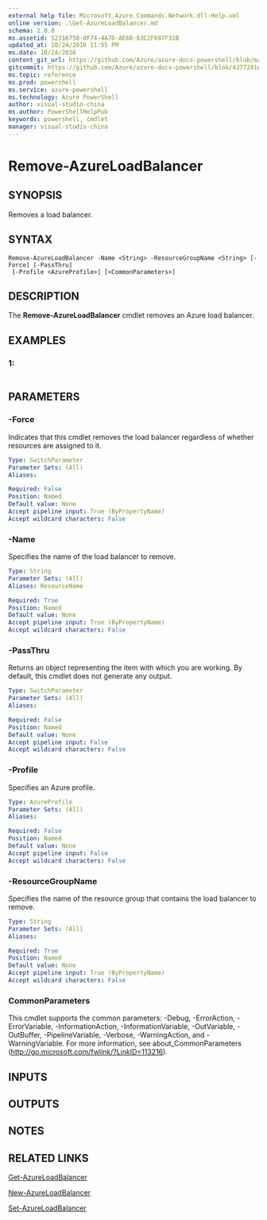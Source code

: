 ```yaml
---
external help file: Microsoft.Azure.Commands.Network.dll-Help.xml
online version: .\Get-AzureLoadBalancer.md
schema: 2.0.0
ms.assetid: 52316758-0F74-4A7D-AE6B-83C2F687F31B
updated_at: 10/24/2016 11:55 PM
ms.date: 10/24/2016
content_git_url: https://github.com/Azure/azure-docs-powershell/blob/master/azureps-cmdlets-docs/ResourceManager/AzureRM.Network/v0.9.8/Remove-AzureLoadBalancer.md
gitcommit: https://github.com/Azure/azure-docs-powershell/blob/4377291ee360e58e2c1c5d644155daf6a0279055/azureps-cmdlets-docs/ResourceManager/AzureRM.Network/v0.9.8/Remove-AzureLoadBalancer.md
ms.topic: reference
ms.prod: powershell
ms.service: azure-powershell
ms.technology: Azure PowerShell
author: visual-studio-china
ms.author: PowerShellHelpPub
keywords: powershell, cmdlet
manager: visual-studio-china
---
```


# Remove-AzureLoadBalancer

## SYNOPSIS
Removes a load balancer.

## SYNTAX

```
Remove-AzureLoadBalancer -Name <String> -ResourceGroupName <String> [-Force] [-PassThru]
 [-Profile <AzureProfile>] [<CommonParameters>]
```

## DESCRIPTION
The **Remove-AzureLoadBalancer** cmdlet removes an Azure load balancer.

## EXAMPLES

### 1:
```

```

## PARAMETERS

### -Force
Indicates that this cmdlet removes the load balancer regardless of whether resources are assigned to it.

```yaml
Type: SwitchParameter
Parameter Sets: (All)
Aliases: 

Required: False
Position: Named
Default value: None
Accept pipeline input: True (ByPropertyName)
Accept wildcard characters: False
```

### -Name
Specifies the name of the load balancer to remove.

```yaml
Type: String
Parameter Sets: (All)
Aliases: ResourceName

Required: True
Position: Named
Default value: None
Accept pipeline input: True (ByPropertyName)
Accept wildcard characters: False
```

### -PassThru
Returns an object representing the item with which you are working.
By default, this cmdlet does not generate any output.

```yaml
Type: SwitchParameter
Parameter Sets: (All)
Aliases: 

Required: False
Position: Named
Default value: None
Accept pipeline input: False
Accept wildcard characters: False
```

### -Profile
Specifies an Azure profile.

```yaml
Type: AzureProfile
Parameter Sets: (All)
Aliases: 

Required: False
Position: Named
Default value: None
Accept pipeline input: False
Accept wildcard characters: False
```

### -ResourceGroupName
Specifies the name of the resource group that contains the load balancer to remove.

```yaml
Type: String
Parameter Sets: (All)
Aliases: 

Required: True
Position: Named
Default value: None
Accept pipeline input: True (ByPropertyName)
Accept wildcard characters: False
```

### CommonParameters
This cmdlet supports the common parameters: -Debug, -ErrorAction, -ErrorVariable, -InformationAction, -InformationVariable, -OutVariable, -OutBuffer, -PipelineVariable, -Verbose, -WarningAction, and -WarningVariable. For more information, see about_CommonParameters (http://go.microsoft.com/fwlink/?LinkID=113216).

## INPUTS

## OUTPUTS

## NOTES

## RELATED LINKS

[Get-AzureLoadBalancer](xref:ResourceManager/AzureRM.Network/v0.9.8/Get-AzureLoadBalancer.md)

[New-AzureLoadBalancer](xref:ResourceManager/AzureRM.Network/v0.9.8/New-AzureLoadBalancer.md)

[Set-AzureLoadBalancer](xref:ResourceManager/AzureRM.Network/v0.9.8/Set-AzureLoadBalancer.md)


